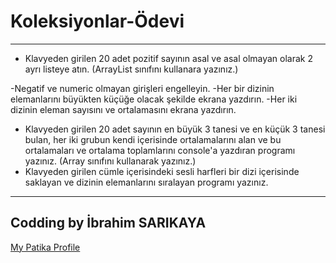 # Koleksiyonlar-Ödevi
-------------------------------
- Klavyeden girilen 20 adet pozitif sayının asal ve asal olmayan olarak 2 ayrı listeye atın. (ArrayList sınıfını kullanara yazınız.)

-Negatif ve numeric olmayan girişleri engelleyin.
-Her bir dizinin elemanlarını büyükten küçüğe olacak şekilde ekrana yazdırın.
-Her iki dizinin eleman sayısını ve ortalamasını ekrana yazdırın.

- Klavyeden girilen 20 adet sayının en büyük 3 tanesi ve en küçük 3 tanesi bulan, her iki grubun kendi içerisinde ortalamalarını alan ve bu ortalamaları ve ortalama toplamlarını console'a yazdıran programı yazınız. (Array sınıfını kullanarak yazınız.)
- Klavyeden girilen cümle içerisindeki sesli harfleri bir dizi içerisinde saklayan ve dizinin elemanlarını sıralayan programı yazınız.
--------------------------------------
## Codding by İbrahim SARIKAYA
[My Patika Profile](https://app.patika.dev/ibro)
